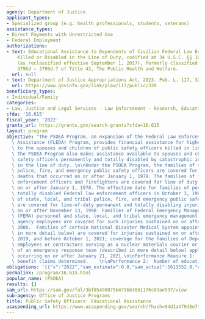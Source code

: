 ```yaml
---
agency: Department of Justice
applicant_types:
- Specialized group (e.g. health professionals, students, veterans)
assistance_types:
- Direct Payments with Unrestricted Use
- Federal Employment
authorizations:
- text: Educational Assistance to Dependents of Civilian Federal Law Enforcement Officers
    Killed or Disabled in the Line of Duty, codified at 34 U.S.C. §§ 10301 – 10308
    (as reclassified effective September 1, 2017), formerly classified to sections
    3796d – 3796d-7 of Title 42, The Public Health and Welfare.
  url: null
- text: Department of Justice Appropriations Act, 2023. Pub. L. 117, 328.
  url: https://www.govinfo.gov/link/plaw/117/public/328
beneficiary_types:
- Individual/Family
categories:
- Law, Justice and Legal Services - Law Enforcement - Research, Education, Training
cfda: '16.615'
fiscal_year: '2022'
grants_url: https://grants.gov/search-grants?cfda=16.615
layout: program
objective: "The PSOEA Program, an expansion of the Federal Law Enforcement Dependents\
  \ Assistance (FLEDA) Program, provides financial assistance for higher education\
  \ to the spouses and children of public safety officers killed in line of duty.\
  \ The PSOEA Program also makes assistance available to spouses and children of public\
  \ safety officers permanently and totally disabled by catastrophic injuries sustained\
  \ in the line of duty. \n\nUnder the PSOEA Program, the families of state and local\
  \ police, fire, and emergency public safety officers are covered for line-of-duty\
  \ deaths that occurred on or after January 1, 1978. The families of federal law\
  \ enforcement officers and firefighters are covered for line of duty deaths occurring\
  \ on or after January 1, 1978. The effective date for families of permanently and\
  \ totally disabled Federal law enforcement officers is October 3, 1996. Families\
  \ of state, local, and tribal police, fire, and emergency public safety officers\
  \ are covered for line-of-duty permanent and totally disabling injuries that occurred\
  \ on or after November 13, 1998. Families of Federal Emergency Management Agency\
  \ (FEMA) personnel and state, local, and tribal emergency management and civil defense\
  \ agency employees are covered for such injuries sustained on or after October 30,\
  \ 2000.  Families of certain National Disaster Medical System appointees (described\
  \ in more detail below) are covered for injuries sustained on or after June 24,\
  \ 2019, and before October 1, 2021; coverage for the families of Department of Energy\
  \ employees or contractors serving as a nuclear materials courier or as a member\
  \ of an emergency response team (described in more detail below) applies to injuries\
  \ occurring on or after January 21, 2021.\n\nPerformance Measure 1:  Number of education\
  \ benefit claims determined.    \n\nPerformance 2:  Number of education claims filed."
obligations: '[{"x":"2022","sam_estimate":0.0,"sam_actual":5613552.0,"usa_spending_actual":0.0},{"x":"2023","sam_estimate":34800000.0,"sam_actual":0.0,"usa_spending_actual":0.0},{"x":"2024","sam_estimate":34800000.0,"sam_actual":0.0,"usa_spending_actual":0.0}]'
permalink: /program/16.615.html
popular_name: (PSOEA)
results: []
sam_url: https://sam.gov/fal/3bf85498075b479bb30b1176c83ae537/view
sub-agency: Office of Justice Programs
title: Public Safety Officers' Educational Assistance
usaspending_url: https://www.usaspending.gov/search/?hash=94d1a4f9d8e771a7fd1379453f7c92aa
---
```

